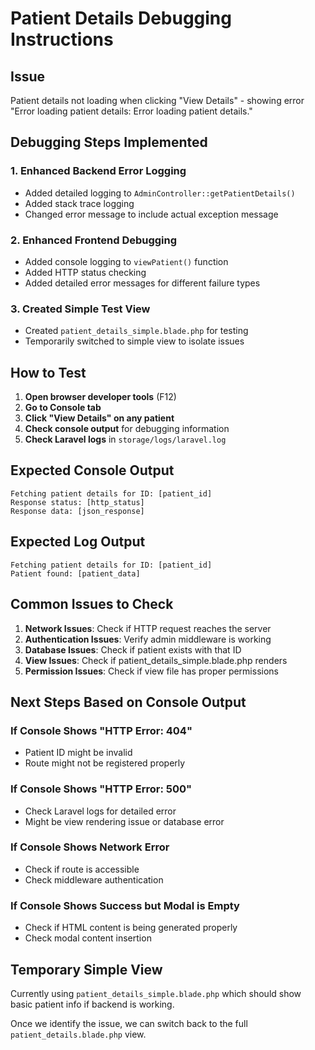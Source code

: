 # Patient Details Debugging Instructions

## Issue
Patient details not loading when clicking "View Details" - showing error "Error loading patient details: Error loading patient details."

## Debugging Steps Implemented

### 1. Enhanced Backend Error Logging
- Added detailed logging to `AdminController::getPatientDetails()`
- Added stack trace logging
- Changed error message to include actual exception message

### 2. Enhanced Frontend Debugging
- Added console logging to `viewPatient()` function
- Added HTTP status checking
- Added detailed error messages for different failure types

### 3. Created Simple Test View
- Created `patient_details_simple.blade.php` for testing
- Temporarily switched to simple view to isolate issues

## How to Test

1. **Open browser developer tools** (F12)
2. **Go to Console tab**
3. **Click "View Details" on any patient**
4. **Check console output** for debugging information
5. **Check Laravel logs** in `storage/logs/laravel.log`

## Expected Console Output
```
Fetching patient details for ID: [patient_id]
Response status: [http_status]
Response data: [json_response]
```

## Expected Log Output
```
Fetching patient details for ID: [patient_id]
Patient found: [patient_data]
```

## Common Issues to Check

1. **Network Issues**: Check if HTTP request reaches the server
2. **Authentication Issues**: Verify admin middleware is working
3. **Database Issues**: Check if patient exists with that ID
4. **View Issues**: Check if patient_details_simple.blade.php renders
5. **Permission Issues**: Check if view file has proper permissions

## Next Steps Based on Console Output

### If Console Shows "HTTP Error: 404"
- Patient ID might be invalid
- Route might not be registered properly

### If Console Shows "HTTP Error: 500"
- Check Laravel logs for detailed error
- Might be view rendering issue or database error

### If Console Shows Network Error
- Check if route is accessible
- Check middleware authentication

### If Console Shows Success but Modal is Empty
- Check if HTML content is being generated properly
- Check modal content insertion

## Temporary Simple View
Currently using `patient_details_simple.blade.php` which should show basic patient info if backend is working.

Once we identify the issue, we can switch back to the full `patient_details.blade.php` view.
